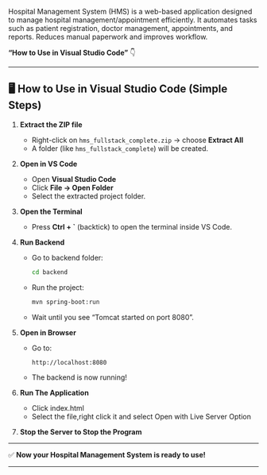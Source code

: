 
Hospital Management System (HMS) is a web-based application designed to manage hospital management/appointment efficiently. It automates tasks such as patient registration, doctor management, appointments, and reports. Reduces manual paperwork and improves workflow.



**“How to Use in Visual Studio Code”** 👇

---

## 🖥️ How to Use in Visual Studio Code (Simple Steps)

1. **Extract the ZIP file**

   * Right-click on `hms_fullstack_complete.zip` → choose **Extract All**
   * A folder (like `hms_fullstack_complete`) will be created.

2. **Open in VS Code**

   * Open **Visual Studio Code**
   * Click **File → Open Folder**
   * Select the extracted project folder.

3. **Open the Terminal**

   * Press **Ctrl + `** (backtick) to open the terminal inside VS Code.

4. **Run Backend**

   * Go to backend folder:

     ```bash
     cd backend
     ```
   * Run the project:

     ```bash
     mvn spring-boot:run
     ```
   * Wait until you see “Tomcat started on port 8080”.

5. **Open in Browser**

   * Go to:

     ```
     http://localhost:8080
     ```
   * The backend is now running!

6. **Run The Application**

   * Click index.html
   * Select the file,right click it and select Open with Live Server Option
     

7. **Stop the Server to Stop the Program**

---

✅ **Now your Hospital Management System is ready to use!**


---

